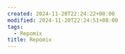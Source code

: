```yaml
---
created: 2024-11-20T22:24:22+08:00
modified: 2024-11-20T22:24:51+08:00
tags:
  - Repomix
title: Repomix
---
```


